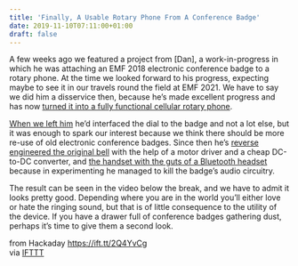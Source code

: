 ```yaml
---
title: 'Finally, A Usable Rotary Phone From A Conference Badge'
date: 2019-11-10T07:11:00+01:00
draft: false
---
```


A few weeks ago we featured a project from \[Dan\], a work-in-progress in which he was attaching an EMF 2018 electronic conference badge to a rotary phone. At the time we looked forward to his progress, expecting maybe to see it in our travels round the field at EMF 2021. We have to say we did him a disservice then, because he’s made excellent progress and has now [turned it into a fully functional cellular rotary phone](https://trandi.wordpress.com/2019/10/28/rotary-dial-phone-revival-4-final/).

[When we left him](https://hackaday.com/2019/09/14/a-conference-badge-breathes-life-into-a-rotary-phone/) he’d interfaced the dial to the badge and not a lot else, but it was enough to spark our interest because we think there should be more re-use of old electronic conference badges. Since then he’s [reverse engineered the original bell](https://trandi.wordpress.com/2019/09/15/rotary-dial-phone-revival-2/) with the help of a motor driver and a cheap DC-to-DC converter, and [the handset with the guts of a Bluetooth headset](https://trandi.wordpress.com/2019/10/03/rotary-dial-phone-revival-3-the-headset/) because in experimenting he managed to kill the badge’s audio circuitry.

The result can be seen in the video below the break, and we have to admit it looks pretty good. Depending where you are in the world you’ll either love or hate the ringing sound, but that is of little consequence to the utility of the device. If you have a drawer full of conference badges gathering dust, perhaps it’s time to give them a second look.

  
  
from Hackaday https://ift.tt/2Q4YvCg  
via [IFTTT](https://ifttt.com/?ref=da&site=blogger)